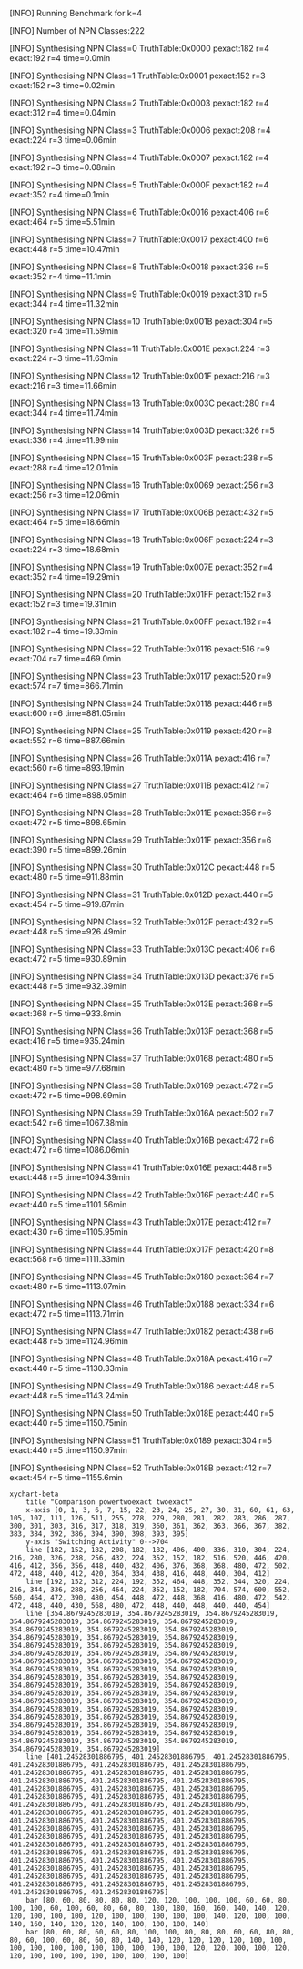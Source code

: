 [INFO] Running Benchmark for k=4

[INFO] Number of NPN Classes:222

[INFO] Synthesising NPN Class=0 TruthTable:0x0000 pexact:182 r=4 exact:192 r=4 time=0.0min 

[INFO] Synthesising NPN Class=1 TruthTable:0x0001 pexact:152 r=3 exact:152 r=3 time=0.02min 

[INFO] Synthesising NPN Class=2 TruthTable:0x0003 pexact:182 r=4 exact:312 r=4 time=0.04min 

[INFO] Synthesising NPN Class=3 TruthTable:0x0006 pexact:208 r=4 exact:224 r=3 time=0.06min 

[INFO] Synthesising NPN Class=4 TruthTable:0x0007 pexact:182 r=4 exact:192 r=3 time=0.08min 

[INFO] Synthesising NPN Class=5 TruthTable:0x000F pexact:182 r=4 exact:352 r=4 time=0.1min 

[INFO] Synthesising NPN Class=6 TruthTable:0x0016 pexact:406 r=6 exact:464 r=5 time=5.51min 

[INFO] Synthesising NPN Class=7 TruthTable:0x0017 pexact:400 r=6 exact:448 r=5 time=10.47min 

[INFO] Synthesising NPN Class=8 TruthTable:0x0018 pexact:336 r=5 exact:352 r=4 time=11.1min 

[INFO] Synthesising NPN Class=9 TruthTable:0x0019 pexact:310 r=5 exact:344 r=4 time=11.32min 

[INFO] Synthesising NPN Class=10 TruthTable:0x001B pexact:304 r=5 exact:320 r=4 time=11.59min 

[INFO] Synthesising NPN Class=11 TruthTable:0x001E pexact:224 r=3 exact:224 r=3 time=11.63min 

[INFO] Synthesising NPN Class=12 TruthTable:0x001F pexact:216 r=3 exact:216 r=3 time=11.66min 

[INFO] Synthesising NPN Class=13 TruthTable:0x003C pexact:280 r=4 exact:344 r=4 time=11.74min 

[INFO] Synthesising NPN Class=14 TruthTable:0x003D pexact:326 r=5 exact:336 r=4 time=11.99min 

[INFO] Synthesising NPN Class=15 TruthTable:0x003F pexact:238 r=5 exact:288 r=4 time=12.01min 

[INFO] Synthesising NPN Class=16 TruthTable:0x0069 pexact:256 r=3 exact:256 r=3 time=12.06min 

[INFO] Synthesising NPN Class=17 TruthTable:0x006B pexact:432 r=5 exact:464 r=5 time=18.66min 

[INFO] Synthesising NPN Class=18 TruthTable:0x006F pexact:224 r=3 exact:224 r=3 time=18.68min 

[INFO] Synthesising NPN Class=19 TruthTable:0x007E pexact:352 r=4 exact:352 r=4 time=19.29min 

[INFO] Synthesising NPN Class=20 TruthTable:0x01FF pexact:152 r=3 exact:152 r=3 time=19.31min 

[INFO] Synthesising NPN Class=21 TruthTable:0x00FF pexact:182 r=4 exact:182 r=4 time=19.33min 

[INFO] Synthesising NPN Class=22 TruthTable:0x0116 pexact:516 r=9 exact:704 r=7 time=469.0min 

[INFO] Synthesising NPN Class=23 TruthTable:0x0117 pexact:520 r=9 exact:574 r=7 time=866.71min 

[INFO] Synthesising NPN Class=24 TruthTable:0x0118 pexact:446 r=8 exact:600 r=6 time=881.05min 

[INFO] Synthesising NPN Class=25 TruthTable:0x0119 pexact:420 r=8 exact:552 r=6 time=887.66min 

[INFO] Synthesising NPN Class=26 TruthTable:0x011A pexact:416 r=7 exact:560 r=6 time=893.19min 

[INFO] Synthesising NPN Class=27 TruthTable:0x011B pexact:412 r=7 exact:464 r=6 time=898.05min 

[INFO] Synthesising NPN Class=28 TruthTable:0x011E pexact:356 r=6 exact:472 r=5 time=898.65min 

[INFO] Synthesising NPN Class=29 TruthTable:0x011F pexact:356 r=6 exact:390 r=5 time=899.26min 

[INFO] Synthesising NPN Class=30 TruthTable:0x012C pexact:448 r=5 exact:480 r=5 time=911.88min 

[INFO] Synthesising NPN Class=31 TruthTable:0x012D pexact:440 r=5 exact:454 r=5 time=919.87min 

[INFO] Synthesising NPN Class=32 TruthTable:0x012F pexact:432 r=5 exact:448 r=5 time=926.49min 

[INFO] Synthesising NPN Class=33 TruthTable:0x013C pexact:406 r=6 exact:472 r=5 time=930.89min 

[INFO] Synthesising NPN Class=34 TruthTable:0x013D pexact:376 r=5 exact:448 r=5 time=932.39min 

[INFO] Synthesising NPN Class=35 TruthTable:0x013E pexact:368 r=5 exact:368 r=5 time=933.8min 

[INFO] Synthesising NPN Class=36 TruthTable:0x013F pexact:368 r=5 exact:416 r=5 time=935.24min 

[INFO] Synthesising NPN Class=37 TruthTable:0x0168 pexact:480 r=5 exact:480 r=5 time=977.68min 

[INFO] Synthesising NPN Class=38 TruthTable:0x0169 pexact:472 r=5 exact:472 r=5 time=998.69min 

[INFO] Synthesising NPN Class=39 TruthTable:0x016A pexact:502 r=7 exact:542 r=6 time=1067.38min 

[INFO] Synthesising NPN Class=40 TruthTable:0x016B pexact:472 r=6 exact:472 r=6 time=1086.06min 

[INFO] Synthesising NPN Class=41 TruthTable:0x016E pexact:448 r=5 exact:448 r=5 time=1094.39min 

[INFO] Synthesising NPN Class=42 TruthTable:0x016F pexact:440 r=5 exact:440 r=5 time=1101.56min 

[INFO] Synthesising NPN Class=43 TruthTable:0x017E pexact:412 r=7 exact:430 r=6 time=1105.95min 

[INFO] Synthesising NPN Class=44 TruthTable:0x017F pexact:420 r=8 exact:568 r=6 time=1111.33min 

[INFO] Synthesising NPN Class=45 TruthTable:0x0180 pexact:364 r=7 exact:480 r=5 time=1113.07min 

[INFO] Synthesising NPN Class=46 TruthTable:0x0188 pexact:334 r=6 exact:472 r=5 time=1113.71min 

[INFO] Synthesising NPN Class=47 TruthTable:0x0182 pexact:438 r=6 exact:448 r=5 time=1124.96min 

[INFO] Synthesising NPN Class=48 TruthTable:0x018A pexact:416 r=7 exact:440 r=5 time=1130.33min 

[INFO] Synthesising NPN Class=49 TruthTable:0x0186 pexact:448 r=5 exact:448 r=5 time=1143.24min 

[INFO] Synthesising NPN Class=50 TruthTable:0x018E pexact:440 r=5 exact:440 r=5 time=1150.75min 

[INFO] Synthesising NPN Class=51 TruthTable:0x0189 pexact:304 r=5 exact:440 r=5 time=1150.97min 

[INFO] Synthesising NPN Class=52 TruthTable:0x018B pexact:412 r=7 exact:454 r=5 time=1155.6min 

```mermaid
xychart-beta
    title "Comparison powertwoexact twoexact"
    x-axis [0, 1, 3, 6, 7, 15, 22, 23, 24, 25, 27, 30, 31, 60, 61, 63, 105, 107, 111, 126, 511, 255, 278, 279, 280, 281, 282, 283, 286, 287, 300, 301, 303, 316, 317, 318, 319, 360, 361, 362, 363, 366, 367, 382, 383, 384, 392, 386, 394, 390, 398, 393, 395]
    y-axis "Switching Activity" 0-->704
    line [182, 152, 182, 208, 182, 182, 406, 400, 336, 310, 304, 224, 216, 280, 326, 238, 256, 432, 224, 352, 152, 182, 516, 520, 446, 420, 416, 412, 356, 356, 448, 440, 432, 406, 376, 368, 368, 480, 472, 502, 472, 448, 440, 412, 420, 364, 334, 438, 416, 448, 440, 304, 412]
    line [192, 152, 312, 224, 192, 352, 464, 448, 352, 344, 320, 224, 216, 344, 336, 288, 256, 464, 224, 352, 152, 182, 704, 574, 600, 552, 560, 464, 472, 390, 480, 454, 448, 472, 448, 368, 416, 480, 472, 542, 472, 448, 440, 430, 568, 480, 472, 448, 440, 448, 440, 440, 454]
    line [354.8679245283019, 354.8679245283019, 354.8679245283019, 354.8679245283019, 354.8679245283019, 354.8679245283019, 354.8679245283019, 354.8679245283019, 354.8679245283019, 354.8679245283019, 354.8679245283019, 354.8679245283019, 354.8679245283019, 354.8679245283019, 354.8679245283019, 354.8679245283019, 354.8679245283019, 354.8679245283019, 354.8679245283019, 354.8679245283019, 354.8679245283019, 354.8679245283019, 354.8679245283019, 354.8679245283019, 354.8679245283019, 354.8679245283019, 354.8679245283019, 354.8679245283019, 354.8679245283019, 354.8679245283019, 354.8679245283019, 354.8679245283019, 354.8679245283019, 354.8679245283019, 354.8679245283019, 354.8679245283019, 354.8679245283019, 354.8679245283019, 354.8679245283019, 354.8679245283019, 354.8679245283019, 354.8679245283019, 354.8679245283019, 354.8679245283019, 354.8679245283019, 354.8679245283019, 354.8679245283019, 354.8679245283019, 354.8679245283019, 354.8679245283019, 354.8679245283019, 354.8679245283019, 354.8679245283019]
    line [401.24528301886795, 401.24528301886795, 401.24528301886795, 401.24528301886795, 401.24528301886795, 401.24528301886795, 401.24528301886795, 401.24528301886795, 401.24528301886795, 401.24528301886795, 401.24528301886795, 401.24528301886795, 401.24528301886795, 401.24528301886795, 401.24528301886795, 401.24528301886795, 401.24528301886795, 401.24528301886795, 401.24528301886795, 401.24528301886795, 401.24528301886795, 401.24528301886795, 401.24528301886795, 401.24528301886795, 401.24528301886795, 401.24528301886795, 401.24528301886795, 401.24528301886795, 401.24528301886795, 401.24528301886795, 401.24528301886795, 401.24528301886795, 401.24528301886795, 401.24528301886795, 401.24528301886795, 401.24528301886795, 401.24528301886795, 401.24528301886795, 401.24528301886795, 401.24528301886795, 401.24528301886795, 401.24528301886795, 401.24528301886795, 401.24528301886795, 401.24528301886795, 401.24528301886795, 401.24528301886795, 401.24528301886795, 401.24528301886795, 401.24528301886795, 401.24528301886795, 401.24528301886795, 401.24528301886795]
    bar [80, 60, 80, 80, 80, 80, 120, 120, 100, 100, 100, 60, 60, 80, 100, 100, 60, 100, 60, 80, 60, 80, 180, 180, 160, 160, 140, 140, 120, 120, 100, 100, 100, 120, 100, 100, 100, 100, 100, 140, 120, 100, 100, 140, 160, 140, 120, 120, 140, 100, 100, 100, 140]
    bar [80, 60, 80, 60, 60, 80, 100, 100, 80, 80, 80, 60, 60, 80, 80, 80, 60, 100, 60, 80, 60, 80, 140, 140, 120, 120, 120, 120, 100, 100, 100, 100, 100, 100, 100, 100, 100, 100, 100, 120, 120, 100, 100, 120, 120, 100, 100, 100, 100, 100, 100, 100, 100]
```

